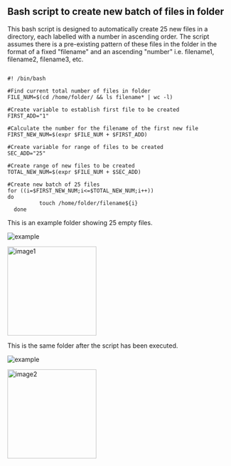 ## Bash script to create new batch of files in folder

This bash script is designed to automatically create 25 new files in a directory, each labelled with a number in ascending order. The script assumes there is a pre-existing pattern of these files in the folder in the format of a fixed "filename" and an ascending "number" i.e. filename1, filename2, filename3, etc.

~~~

#! /bin/bash

#Find current total number of files in folder
FILE_NUM=$(cd /home/folder/ && ls filename* | wc -l)

#Create variable to establish first file to be created
FIRST_ADD="1"

#Calculate the number for the filename of the first new file
FIRST_NEW_NUM=$(expr $FILE_NUM + $FIRST_ADD)

#Create variable for range of files to be created
SEC_ADD="25"

#Create range of new files to be created
TOTAL_NEW_NUM=$(expr $FILE_NUM + $SEC_ADD)

#Create new batch of 25 files
for ((i=$FIRST_NEW_NUM;i<=$TOTAL_NEW_NUM;i++))
do
          touch /home/folder/filename${i}
  done

~~~

This is an example folder showing 25 empty files.

![example](https://user-images.githubusercontent.com/68284738/98469424-59033600-21d7-11eb-9aec-16963be82efe.PNG) 

<img src="https://user-images.githubusercontent.com/68284738/98469424-59033600-21d7-11eb-9aec-16963be82efe.PNG" alt="image1" width="200"/>


This is the same folder after the script has been executed.


![example](https://user-images.githubusercontent.com/68284738/98469574-610fa580-21d8-11eb-9c71-adaa0226a02d.PNG)

<img src="https://user-images.githubusercontent.com/68284738/98469574-610fa580-21d8-11eb-9c71-adaa0226a02d.PNG" alt="image2" width="200"/>
